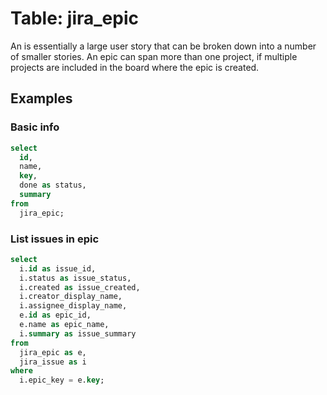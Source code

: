 # Table: jira_epic

An is essentially a large user story that can be broken down into a number of smaller stories. An epic can span more than one project, if multiple projects are included in the board where the epic is created.

## Examples

### Basic info

```sql
select
  id,
  name,
  key,
  done as status,
  summary
from
  jira_epic;
```

### List issues in epic

```sql
select
  i.id as issue_id,
  i.status as issue_status,
  i.created as issue_created,
  i.creator_display_name,
  i.assignee_display_name,
  e.id as epic_id,
  e.name as epic_name,
  i.summary as issue_summary
from
  jira_epic as e,
  jira_issue as i
where
  i.epic_key = e.key;
```
